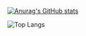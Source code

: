 [![Anurag's GitHub stats](https://github-readme-stats.vercel.app/api?username=0niros)](https://github.com/anuraghazra/github-readme-stats)

![Top Langs](https://github-readme-stats.vercel.app/api/top-langs/?username=anuraghazra)
